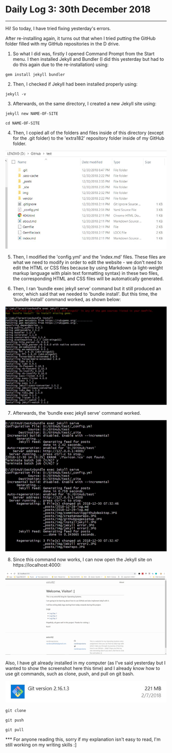 # Daily Log 3: 30th December 2018
-----

Hi! So today, I have tried fixing yesterday's errors. 

After re-installing again, it turns out that when I tried putting the GitHub folder filled with my GitHub repositories in the D drive.

1. So what I did was, firstly I opened Command Prompt from the Start menu. I then installed Jekyll and Bundler (I did this yesterday but had to do this again due to the re-installation) using:

```
gem install jekyll bundler
```
2. Then, I checked if Jekyll had been installed properly using:

```
jekyll -v
```

3. Afterwards, on the same directory, I created a new Jekyll site using:
```
jekyll new NAME-OF-SITE
```
```
cd NAME-OF-SITE
```
4. Then, I copied all of the folders and files inside of this directory (except for the .git folder) to the 'extra182' repository folder inside of my GitHub folder.

![img](https://raw.githubusercontent.com/nardienapratama/extra182/master/img/pathddrive.JPG)

5. Then, I modified the 'config.yml' and the 'index.md' files. These files are what we need to modify in order to edit the website - we don't need to edit the HTML or CSS files because by using Markdown (a light-weight markup language with plain text formatting syntax) in these two files, the corresponding HTML and CSS files will be automatically generated.

6. Then, I ran 'bundle exec jekyll serve' command but it still produced an error, which said that we needed to 'bundle install'. But this time, the 'bundle install' command worked, as shown below:

![img](https://raw.githubusercontent.com/nardienapratama/extra182/master/img/bundleinstall.JPG)

7. Afterwards, the 'bundle exec jekyll serve' command worked.

![img](https://raw.githubusercontent.com/nardienapratama/extra182/master/img/bundle%20exec%20jekyll%20serve.JPG)

8. Since this command now works, I can now open the Jekyll site on https://localhost:4000:

![img](https://raw.githubusercontent.com/nardienapratama/extra182/master/img/localhost4000.JPG)



Also, I have git already installed in my computer (as I've said yesterday but I wanted to show the screenshot here this time) and I already know how to use git commands, such as clone, push, and pull on git bash.

![img](https://raw.githubusercontent.com/nardienapratama/extra182/master/img/gitinstalled.JPG)

```
git clone
```

```
git push
```

```
git pull
```

*** For anyone reading this, sorry if my explanation isn't easy to read, I'm still working on my writing skills :]
